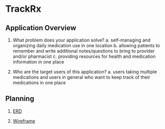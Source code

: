 # TrackRx

## Application Overview
1. What problem does your application solve? 
    a. self-managing and organizing daily medication use in one location
    b. allowing patients to remember and write additional notes/questions to bring to provider and/or pharmacist
    c. providing resources for health and medication information in one place

2. Who are the target users of this application?
    a. users taking multiple medications and users in general who want to keep track of their medications in one place

## Planning
1. [ERD]("https://dbdiagram.io/d/5f146e1274ca2227330d8a66")

2. [Wireframe]("https://sketchboard.me/XCfnZXA8pWcG#/")


